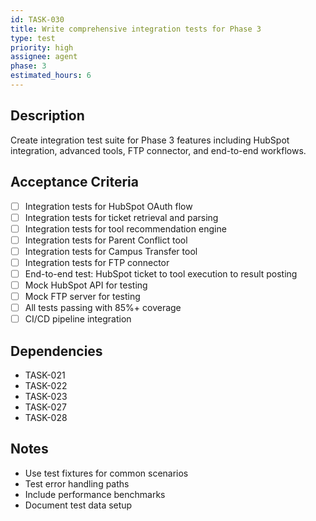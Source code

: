 ```yaml
---
id: TASK-030
title: Write comprehensive integration tests for Phase 3
type: test
priority: high
assignee: agent
phase: 3
estimated_hours: 6
---
```


## Description
Create integration test suite for Phase 3 features including HubSpot integration, advanced tools, FTP connector, and end-to-end workflows.

## Acceptance Criteria
- [ ] Integration tests for HubSpot OAuth flow
- [ ] Integration tests for ticket retrieval and parsing
- [ ] Integration tests for tool recommendation engine
- [ ] Integration tests for Parent Conflict tool
- [ ] Integration tests for Campus Transfer tool
- [ ] Integration tests for FTP connector
- [ ] End-to-end test: HubSpot ticket to tool execution to result posting
- [ ] Mock HubSpot API for testing
- [ ] Mock FTP server for testing
- [ ] All tests passing with 85%+ coverage
- [ ] CI/CD pipeline integration

## Dependencies
- TASK-021
- TASK-022
- TASK-023
- TASK-027
- TASK-028

## Notes
- Use test fixtures for common scenarios
- Test error handling paths
- Include performance benchmarks
- Document test data setup
